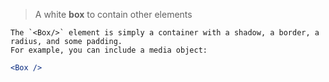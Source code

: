 > A white **box** to contain other elements
  
  
```hint|neutral
The `<Box/>` element is simply a container with a shadow, a border, a radius, and some padding. 
For example, you can include a media object:
```

```jsx
<Box />
```
